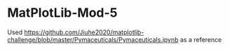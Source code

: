 # MatPlotLib-Mod-5
Used https://github.com/Jiuhe2020/matplotlib-challenge/blob/master/Pymaceuticals/Pymaceuticals.ipynb as a reference
